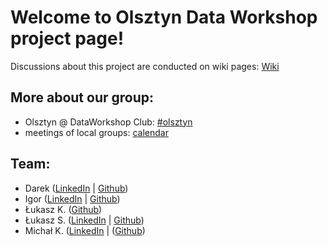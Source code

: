 # Welcome to Olsztyn Data Workshop project page!
Discussions about this project are conducted on wiki pages:
[Wiki](https://github.com/dataworkshop/dw-olsztyn-project/wiki)

## More about our group: 
- Olsztyn @ DataWorkshop Club: [#olsztyn](https://dataworkshopclub.slack.com/messages/CG6AP9W00)
- meetings of local groups: [calendar]( https://calendar.google.com/calendar/embed?src=5mipsspr0kh2m10n98i8bdlmf0%40group.calendar.google.com&ctz=Europe%2FWarsaw)

## Team:
- Darek   ([LinkedIn](https://www.linkedin.com/in/dtanajewski/) | [Github](https://github.com/dtandev))
- Igor  ([LinkedIn](https://www.linkedin.com/in/igor-wieczorek-022926120) | [Github](https://github.com/s4d8w))
- Łukasz K.   ([Github](https://github.com/lukaszk4))
- Łukasz S.   ([LinkedIn](https://www.linkedin.com/in/sawaniewski/) | [Github](https://github.com/lsawaniewski))
- Michał K.   ([LinkedIn](https://www.linkedin.com/in/micha%C5%82-koz%C5%82owski-2163ba62/) | ([Github](https://github.com/kozolex)) 